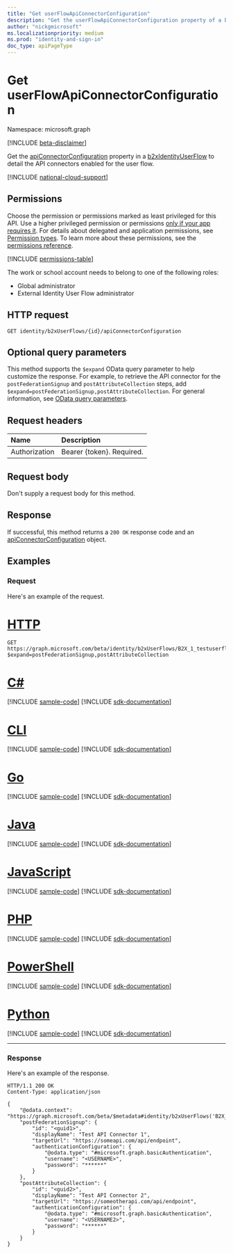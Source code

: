 ```yaml
---
title: "Get userFlowApiConnectorConfiguration"
description: "Get the userFlowApiConnectorConfiguration property of a b2xIdentityUserFlow."
author: "nickgmicrosoft"
ms.localizationpriority: medium
ms.prod: "identity-and-sign-in"
doc_type: apiPageType
---
```


# Get userFlowApiConnectorConfiguration

Namespace: microsoft.graph

[!INCLUDE [beta-disclaimer](../../includes/beta-disclaimer.md)]

Get the [apiConnectorConfiguration](../resources/userflowapiconnectorconfiguration.md) property in a [b2xIdentityUserFlow](../resources/userFlowApiConnectorConfiguration.md) to detail the API connectors enabled for the user flow.

[!INCLUDE [national-cloud-support](../../includes/all-clouds.md)]

## Permissions

Choose the permission or permissions marked as least privileged for this API. Use a higher privileged permission or permissions [only if your app requires it](/graph/permissions-overview#best-practices-for-using-microsoft-graph-permissions). For details about delegated and application permissions, see [Permission types](/graph/permissions-overview#permission-types). To learn more about these permissions, see the [permissions reference](/graph/permissions-reference).

<!-- { "blockType": "permissions", "name": "b2xidentityuserflow_get_apiconnectorconfiguration" } -->
[!INCLUDE [permissions-table](../includes/permissions/b2xidentityuserflow-get-apiconnectorconfiguration-permissions.md)]

The work or school account needs to belong to one of the following roles:

* Global administrator
* External Identity User Flow administrator

## HTTP request

<!-- {
  "blockType": "ignored"
}
-->

``` http
GET identity/b2xUserFlows/{id}/apiConnectorConfiguration
```

## Optional query parameters

This method supports the `$expand` OData query parameter to help customize the response. For example, to retrieve the API connector for the `postFederationSignup` and `postAttributeCollection` steps, add `$expand=postFederationSignup,postAttributeCollection`. For general information, see [OData query parameters](/graph/query-parameters).

## Request headers

|Name|Description|
|:---|:---|
|Authorization|Bearer {token}. Required.|

## Request body

Don't supply a request body for this method.

## Response

If successful, this method returns a `200 OK` response code and an [apiConnectorConfiguration](../resources/userflowapiconnectorconfiguration.md) object.

## Examples

### Request

Here's an example of the request.


# [HTTP](#tab/http)
<!-- {
  "blockType": "request",
  "name": "get_b2xuserflows-apiconnectorconfiguration",
  "sampleKeys": ["B2X_1_testuserflow"]
}
-->

``` http
GET https://graph.microsoft.com/beta/identity/b2xUserFlows/B2X_1_testuserflow/apiConnectorConfiguration?$expand=postFederationSignup,postAttributeCollection
```

# [C#](#tab/csharp)
[!INCLUDE [sample-code](../includes/snippets/csharp/get-b2xuserflows-apiconnectorconfiguration-csharp-snippets.md)]
[!INCLUDE [sdk-documentation](../includes/snippets/snippets-sdk-documentation-link.md)]

# [CLI](#tab/cli)
[!INCLUDE [sample-code](../includes/snippets/cli/get-b2xuserflows-apiconnectorconfiguration-cli-snippets.md)]
[!INCLUDE [sdk-documentation](../includes/snippets/snippets-sdk-documentation-link.md)]

# [Go](#tab/go)
[!INCLUDE [sample-code](../includes/snippets/go/get-b2xuserflows-apiconnectorconfiguration-go-snippets.md)]
[!INCLUDE [sdk-documentation](../includes/snippets/snippets-sdk-documentation-link.md)]

# [Java](#tab/java)
[!INCLUDE [sample-code](../includes/snippets/java/get-b2xuserflows-apiconnectorconfiguration-java-snippets.md)]
[!INCLUDE [sdk-documentation](../includes/snippets/snippets-sdk-documentation-link.md)]

# [JavaScript](#tab/javascript)
[!INCLUDE [sample-code](../includes/snippets/javascript/get-b2xuserflows-apiconnectorconfiguration-javascript-snippets.md)]
[!INCLUDE [sdk-documentation](../includes/snippets/snippets-sdk-documentation-link.md)]

# [PHP](#tab/php)
[!INCLUDE [sample-code](../includes/snippets/php/get-b2xuserflows-apiconnectorconfiguration-php-snippets.md)]
[!INCLUDE [sdk-documentation](../includes/snippets/snippets-sdk-documentation-link.md)]

# [PowerShell](#tab/powershell)
[!INCLUDE [sample-code](../includes/snippets/powershell/get-b2xuserflows-apiconnectorconfiguration-powershell-snippets.md)]
[!INCLUDE [sdk-documentation](../includes/snippets/snippets-sdk-documentation-link.md)]

# [Python](#tab/python)
[!INCLUDE [sample-code](../includes/snippets/python/get-b2xuserflows-apiconnectorconfiguration-python-snippets.md)]
[!INCLUDE [sdk-documentation](../includes/snippets/snippets-sdk-documentation-link.md)]

---

### Response

Here's an example of the response.

<!-- {
  "blockType": "response",
  "truncated": true,
  "@odata.type": "microsoft.graph.userFlowApiConnectorConfiguration"
}
-->

``` http
HTTP/1.1 200 OK
Content-Type: application/json

{
    "@odata.context": "https://graph.microsoft.com/beta/$metadata#identity/b2xUserFlows('B2X_1_testuserflow')/apiConnectorConfiguration(postFederationSignup(),postAttributeCollection())",
    "postFederationSignup": {
        "id": "<guid1>",
        "displayName": "Test API Connector 1",
        "targetUrl": "https://someapi.com/api/endpoint",
        "authenticationConfiguration": {
            "@odata.type": "#microsoft.graph.basicAuthentication",
            "username": "<USERNAME>",
            "password": "******"
        }
    },
    "postAttributeCollection": {
        "id": "<guid2>",
        "displayName": "Test API Connector 2",
        "targetUrl": "https://someotherapi.com/api/endpoint",
        "authenticationConfiguration": {
            "@odata.type": "#microsoft.graph.basicAuthentication",
            "username": "<USERNAME2>",
            "password": "******"
        }
    }
}
```
